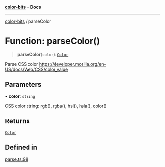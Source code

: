 [**color-bits**](../README.md) • **Docs**

***

[color-bits](../README.md) / parseColor

# Function: parseColor()

> **parseColor**(`color`): [`Color`](../type-aliases/Color.md)

Parse CSS color
https://developer.mozilla.org/en-US/docs/Web/CSS/color_value

## Parameters

• **color**: `string`

CSS color string: rgb(), rgba(), hsl(), hsla(), color()

## Returns

[`Color`](../type-aliases/Color.md)

## Defined in

[parse.ts:98](https://github.com/romgrk/color-bits/blob/c5c0102ea19a813c9c975d4fbcf79d350814076c/src/parse.ts#L98)
